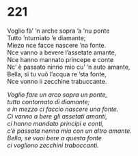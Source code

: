 # 221
  
Voglio fà’ ’n arche sopra ’a ’nu ponte  
Tutto ’nturnìato ’e diamante;  
Miezo nce facce nascere ’na fonte.  
Nce vanno a bevere l’assetate amante,  
Nce hanno mannato princepe e conte  
Nc’ è passato ninno mio cu’ ’n auto amante,  
Bella, si tu vuô l’acqua re ’sta fonte,  
Nce vonno li zecchine trabuccante.

*Voglio fare un arco sopra un ponte,  
tutto contornato di diamante;  
e in mezzo ci faccio nascere una fonte.  
Ci vanno a bere gli assetati amanti,  
ci hanno mandato principi e conti,  
c’è passata nenna mia con un altro amante.  
Bella, se vuoi bere a questa fonte  
ci vogliono zecchini traboccanti.*


